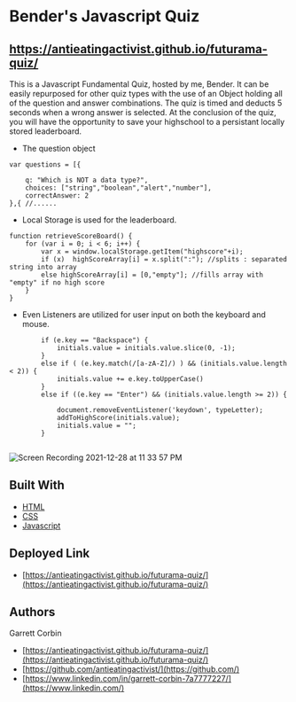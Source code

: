 # Bender's Javascript Quiz


## https://antieatingactivist.github.io/futurama-quiz/

This is a Javascript Fundamental Quiz, hosted by me, Bender. It can be easily repurposed for other quiz types with the use of an Object holding all of the question and answer combinations. The quiz is timed and deducts 5 seconds when a wrong answer is selected. At the conclusion of the quiz, you will have the opportunity to save your highschool to a persistant locally stored leaderboard.

- The question object

```
var questions = [{

    q: "Which is NOT a data type?",
    choices: ["string","boolean","alert","number"],
    correctAnswer: 2
},{ //......

```

- Local Storage is used for the leaderboard.

```
function retrieveScoreBoard() {
    for (var i = 0; i < 6; i++) {
        var x = window.localStorage.getItem("highscore"+i);
        if (x)  highScoreArray[i] = x.split(":"); //splits : separated string into array
        else highScoreArray[i] = [0,"empty"]; //fills array with "empty" if no high score
    }
}
```

- Even Listeners are utilized for user input on both the keyboard and mouse.

```
        if (e.key == "Backspace") {   
            initials.value = initials.value.slice(0, -1);             
        }
        else if ( (e.key.match(/[a-zA-Z]/) ) && (initials.value.length < 2)) {
            initials.value += e.key.toUpperCase()
        }
        else if ((e.key == "Enter") && (initials.value.length >= 2)) {

            document.removeEventListener('keydown', typeLetter);
            addToHighScore(initials.value);
            initials.value = "";
        }
       
```


![Screen Recording 2021-12-28 at 11 33 57 PM](https://user-images.githubusercontent.com/1414728/147638242-639ec2a5-8e65-4517-ab06-b66291672899.gif)





## Built With

* [HTML](https://developer.mozilla.org/en-US/docs/Web/HTML)
* [CSS](https://developer.mozilla.org/en-US/docs/Web/CSS)
* [Javascript](https://developer.mozilla.org/en-US/docs/Web/JavaScript)

## Deployed Link

* [https://antieatingactivist.github.io/futurama-quiz/](https://antieatingactivist.github.io/futurama-quiz/)


## Authors

Garrett Corbin

- [https://antieatingactivist.github.io/futurama-quiz/](https://antieatingactivist.github.io/futurama-quiz/)
- [https://github.com/antieatingactivist/](https://github.com/)
- [https://www.linkedin.com/in/garrett-corbin-7a7777227/](https://www.linkedin.com/)
